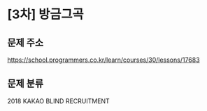 # [3차] 방금그곡
## 문제 주소
https://school.programmers.co.kr/learn/courses/30/lessons/17683

## 문제 분류
2018 KAKAO BLIND RECRUITMENT
